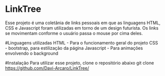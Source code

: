 # LinkTree
Esse projeto é uma coletânia de links pessoais em que as linguagens HTML, CSS e Javascript foram utilizadas em torno de um design futurista. Os links se movimentam conforme o usuário passa o mouse por cima deles.

#Linguagens utilizadas
HTML - Para o funcionamento geral do projeto
CSS - bootstrap, para estilização da página
Javascript - Para animações envolvendo o background

#Instalação
Para utilizar esse projeto, clone o repositório abaixo
git clone https://github.com/Davi-Arcaro/LinkTree/
